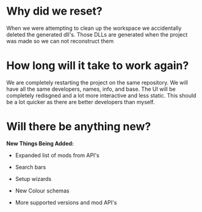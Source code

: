 # Why did we reset?
When we were attempting to clean up the workspace we accidentally deleted the generated dll's. Those DLLs are generated when the project was made so we can not reconstruct them
# How long will it take to work again? 
We are completely restarting the project on the same repository. We will have all the same developers, names, info, and base. The UI will be completely redisgned and a lot more interactive and less static. This should be a lot quicker as there are better developers than myself.
# Will there be anything new?

**New Things Being Added:**

- Expanded list of mods from API's

- Search bars

- Setup wizards

- New Colour schemas

- More supported versions and mod API's